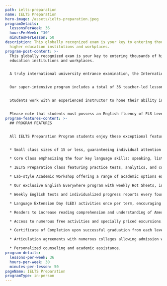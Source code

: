 ```yaml
---
path: ielts-preparation
name: IELTS Preparation
hero-image: /assets/ielts-preparation.jpeg
programDetails:
  lessonsPerWeek: 36
  hoursPerWeek: "30"
  minutesPerLesson: 50
description: This globally recognized exam is your key to entering thousands of
  higher education institutions and workplaces.
program-post-content: >-
  This globally recognized exam is your key to entering thousands of higher
  education institutions and workplaces.


  A truly international university entrance examination, the International English Language Testing System (IELTS) is accepted by most Australian, British, Canadian, Irish, New Zealand and South African academic institutions, over 3,000 academic institutions in the United States, and various professional organizations across the world. Our academic IELTS Preparation program will ensure that you have the skills needed to move to the next level of your education and training – whether in the U.S. or overseas.


  Our super-intensive program includes a total of 36 teacher-led lessons per week: 18 lessons of integrated study to improve all English skills; 12 lessons devoted to specific IELTS strategies and skills and 6 lessons of Academic Workshops for additional language practice and skill development.


  Students work with an experienced instructor to hone their ability in the IELTS skills of Reading, Writing, Listening, and Speaking. Practice exams allow instructors to analyze students’ abilities and familiarize students with the test format and strategies.


  Please note that students must possess an English fluency of FLS Level 9 or better to enter the IELTS Preparation Program.
program-features-content: >-
  ## PROGRAM FEATURES


  All IELTS Preparation Program students enjoy these exceptional features:


  * Small class sizes of 15 or less, guaranteeing individual attention from your teacher.

  * Core Class emphasizing the four key language skills: speaking, listening, reading and writing

  * IELTS Preparation class featuring practice tests, analytics, and concentrated practice in reading comprehension, writing, and advanced listening skills.

  * Lab-style Academic Workshop offering a range of academic options each week, including Pronunciation Clinics, Conversation Clubs, Homework Labs, Computer Labs, and more.

  * Our exclusive English Everywhere program with weekly Hot Sheets, involving your host family, activity guides and FLS staff in your learning process.

  * Weekly English tests and individualized progress reports every four weeks.

  * Language Extension Day (LED) activities once per term, encouraging students to use English in new settings and contexts.

  * Readers to increase reading comprehension and understanding of American culture.

  * Access to numerous free activities and specially priced excursions.

  * Certificate of Completion upon successful graduation from each level.

  * Articulation agreements with numerous colleges allowing admission without a TOEFL score based on completion of the designated FLS level.

  * Personalized counseling and academic assistance.
program-details:
  lessons-per-week: 36
  hours-per-week: 30
  minutes-per-lesson: 50
pageName: IELTS Preparation
programType: in-person
---
```

